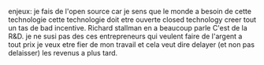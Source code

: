 enjeux:
je fais de l'open source car je sens que le monde a besoin de cette technologie
cette technologie doit etre ouverte
closed technology creer tout un tas de bad incentive. Richard stallman en a beaucoup parle
C'est de la R&D.
je ne susi pas des ces entrepreneurs qui veulent faire de l'argent a tout prix
je veux etre fier de mon travail
et cela veut dire delayer (et non pas delaisser) les revenus a plus tard.